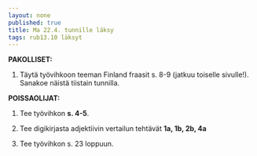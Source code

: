 ```yaml
---
layout: none
published: true
title: Ma 22.4. tunnille läksy
tags: rub13.10 läksyt
---
```

**PAKOLLISET:**

1. Täytä työvihkoon teeman Finland fraasit s. 8-9 (jatkuu toiselle sivulle!). Sanakoe näistä tiistain tunnilla.

**POISSAOLIJAT:**

1. Tee työvihkon **s. 4-5**.

2. Tee digikirjasta adjektiivin vertailun tehtävät **1a, 1b, 2b, 4a**

3. Tee työvihkon s. 23 loppuun.




